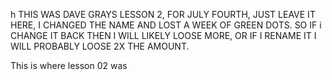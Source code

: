 h THIS WAS DAVE GRAYS LESSON 2, FOR JULY FOURTH, JUST LEAVE IT HERE, I CHANGED THE NAME AND LOST A WEEK OF GREEN DOTS. SO IF i CHANGE IT BACK THEN I WILL LIKELY LOOSE MORE, OR IF I RENAME IT I WILL PROBABLY LOOSE 2X THE AMOUNT.





 
This is where   lesson 02 was  
